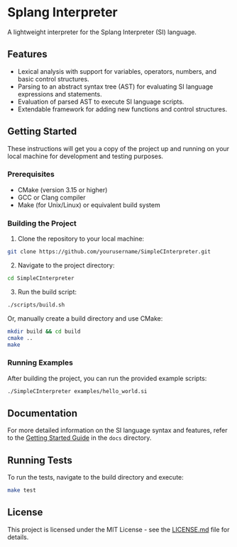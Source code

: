 # Splang Interpreter

A lightweight interpreter for the Splang Interpreter (SI) language.

## Features

- Lexical analysis with support for variables, operators, numbers, and basic control structures.
- Parsing to an abstract syntax tree (AST) for evaluating SI language expressions and statements.
- Evaluation of parsed AST to execute SI language scripts.
- Extendable framework for adding new functions and control structures.

## Getting Started

These instructions will get you a copy of the project up and running on your local machine for development and testing purposes.

### Prerequisites

- CMake (version 3.15 or higher)
- GCC or Clang compiler
- Make (for Unix/Linux) or equivalent build system

### Building the Project

1. Clone the repository to your local machine:

```bash
git clone https://github.com/yourusername/SimpleCInterpreter.git
```

2. Navigate to the project directory:

```bash
cd SimpleCInterpreter
```

3. Run the build script:

```bash
./scripts/build.sh
```

Or, manually create a build directory and use CMake:

```bash
mkdir build && cd build
cmake ..
make
```

### Running Examples

After building the project, you can run the provided example scripts:

```bash
./SimpleCInterpreter examples/hello_world.si
```

## Documentation

For more detailed information on the SI language syntax and features, refer to the [Getting Started Guide](docs/getting_started.md) in the `docs` directory.

## Running Tests

To run the tests, navigate to the build directory and execute:

```bash
make test
```

## License

This project is licensed under the MIT License - see the [LICENSE.md](LICENSE.md) file for details.
```